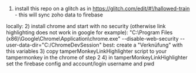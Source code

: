 1) install this repo on a glitch as in https://glitch.com/edit/#!/hallowed-train - this will sync zoho data to firebase

locally:
2) install chrome and start with no security (otherwise link highlighting does not work in google for example):
      "C:\Program Files (x86)\Google\Chrome\Application\chrome.exe" --disable-web-security --user-data-dir="C:/ChromeDevSession"
   best: create a "Verknüfung" with this variables
3) copy tamperMonkeyLinkHighlighter script to your tampermonkey in the chrome of step 2
4) in tamperMonkeyLinkHighlighter set the firebase config and account/login username and pwd
